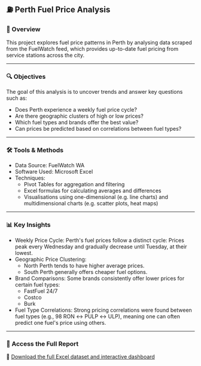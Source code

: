 ## ⛽ Perth Fuel Price Analysis

### 📌 Overview
This project explores fuel price patterns in Perth by analysing data scraped from the FuelWatch feed, which provides up-to-date fuel pricing from service stations across the city.

---

### 🔍 Objectives
The goal of this analysis is to uncover trends and answer key questions such as:
- Does Perth experience a weekly fuel price cycle?
- Are there geographic clusters of high or low prices?
- Which fuel types and brands offer the best value?
- Can prices be predicted based on correlations between fuel types?

---

### 🛠️ Tools & Methods
- Data Source: FuelWatch WA
- Software Used: Microsoft Excel
- Techniques:
  - Pivot Tables for aggregation and filtering 
  - Excel formulas for calculating averages and differences 
  - Visualisations using one-dimensional (e.g. line charts) and multidimensional charts (e.g. scatter plots, heat maps)

---

### 📊 Key Insights
- Weekly Price Cycle: Perth's fuel prices follow a distinct cycle: Prices peak every Wednesday and gradually decrease until Tuesday, at their lowest. 
- Geographic Price Clustering:
  - North Perth tends to have higher average prices. 
  - South Perth generally offers cheaper fuel options. 
- Brand Comparisons: Some brands consistently offer lower prices for certain fuel types:
  - FastFuel 24/7
  - Costco
  - Burk 
- Fuel Type Correlations:
      Strong pricing correlations were found between fuel types (e.g., 98 RON ↔ PULP ↔ ULP), meaning one can often predict one fuel's price using others.

---

### 📁 Access the Full Report
🔗 [Download the full Excel dataset and interactive dashboard](https://curtin-my.sharepoint.com/:x:/g/personal/22802495_student_curtin_edu_au/EScKRx-m-IZKv0GUF4VSYXkBBMaQaK63WZbWk8ccUXVmUQ?e=R5KhzP)